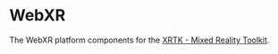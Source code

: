 # WebXR

The WebXR platform components for the [XRTK - Mixed Reality Toolkit](https://github.com/XRTK/XRTK-Core).
